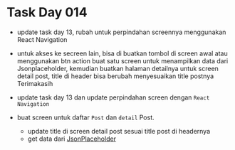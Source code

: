 # Task Day 014

* update task day 13, rubah untuk perpindahan screennya menggunakan React Navigation
* untuk akses ke secreen lain, bisa di buatkan tombol di screen awal atau menggunakan btn action
 buat satu screen untuk menampilkan data dari Jsonplaceholder, kemudian buatkan halaman detailnya
untuk screen detail post, title di header bisa berubah menyesuaikan title postnya
Terimakasih

* update task day 13 dan update perpindahan screen dengan `React Navigation`
* buat screen untuk daftar `Post` dan `detail` Post.
    * update title di screen detail post sesuai title post di headernya
    * get data dari [JsonPlaceholder](https://jsonplaceholder.typicode.com/posts)